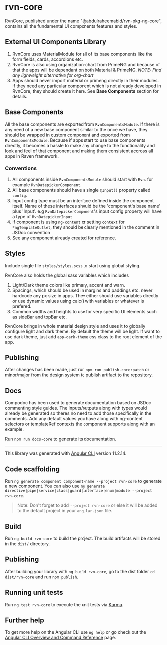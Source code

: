 # rvn-core
RvnCore, published under the name "@abdulraheemabid/rvn-pkg-ng-core", contains all the fundamental UI components features and styles.


## External UI Components Library
1. RvnCore uses MaterialModule for all of its base components like the form fields, cards, accordions etc.
2. RvnCore is also using organization-chart from PrimeNG and because of that the apps will be dependant on both Material & PrimeNG. *NOTE: Find any lighweight alternative for org-chart*
3. Apps should never import material or primeng directly in their modules. If they need any particular component which is not already developed in RvnCore, they should create it here. See __Base Components__ section for details.

## Base Components
All the base components are exported from `RvnComponentsModule`. If there is any need of a new base component similar to the once we have, they should be wrapped in custom component and exported from `RvnComponentsModule`. Because if apps start to use base components directly, it becomes a hassle to make any change to the functionality and look and feel of that component and making them consistent accross all apps in Raven framework.

### Conventions
1. All components inside `RvnComponentsModule` should start with `Rvn`. for example `RvnDatepickerComponent`.
2. All base components should have a single `@Input()` property called `config`.
3. Input config type must be an interface defined inside the component itself. Name of these interfaces should be the 'component's base name' plus 'Input'. e.g `RvnDatepickerComponent`'s input config property will have a type of `RvnDatepickerInput`
4. If component is using `ng-content` or setting `context` for `*ngTemplateOutlet`, they should be clearly mentioned in the comment in JSDoc convention
5. See any component already created for reference.


## Styles
Include single file `styles/styles.scss` to start using global styling.

RvnCore also holds the global sass variables which includes
1. Light/Dark theme colors like primary, accent and warn.
2. Spacings, which should be used in margins and paddings etc. never hardcode any px size in apps. They either should use variables directly or use dynamic values using calc() with variables or whatever is prefered.
3. Common widths and heights to use for very specific UI elements such as sideBar and topBar etc.

RvnCore brings in whole material design style and uses it to globally configure light and dark theme. By default the theme will be light. If want to use dark theme, just add `app-dark-theme` css class to the root element of the app.

## Publishing
After changes has been made, just run `npm run publish-core:patch` or minor/major from the design system to publish artifact to the repository.

## Docs
Compodoc has been used to generate documentation based on JSDoc commenting style guides. The inputs/outputs along with types would already be generated so theres no need to add those specifically in the comments. Add any default values you have along with ng-content selectors or templateRef contexts the component supports along with an example.

Run `npm run docs-core` to generate its documentation.


----------------

This library was generated with [Angular CLI](https://github.com/angular/angular-cli) version 11.2.14.

## Code scaffolding

Run `ng generate component component-name --project rvn-core` to generate a new component. You can also use `ng generate directive|pipe|service|class|guard|interface|enum|module --project rvn-core`.
> Note: Don't forget to add `--project rvn-core` or else it will be added to the default project in your `angular.json` file. 

## Build

Run `ng build rvn-core` to build the project. The build artifacts will be stored in the `dist/` directory.

## Publishing

After building your library with `ng build rvn-core`, go to the dist folder `cd dist/rvn-core` and run `npm publish`.

## Running unit tests

Run `ng test rvn-core` to execute the unit tests via [Karma](https://karma-runner.github.io).

## Further help

To get more help on the Angular CLI use `ng help` or go check out the [Angular CLI Overview and Command Reference](https://angular.io/cli) page.
